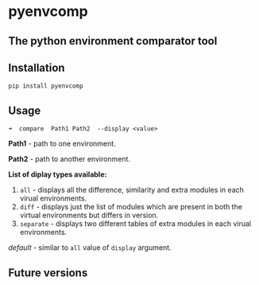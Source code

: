 # pyenvcomp  
## The python environment comparator tool

## **Installation**

```
pip install pyenvcomp
```

## **Usage**

```
➜  compare  Path1 Path2  --display <value>
```
**Path1** -  path to one environment.

**Path2** -  path to another environment. 

**List of diplay types available:**

1. ```all``` - displays all the difference, similarity and extra modules in each virual environments.
2. ```diff``` - displays just the list of modules which are present in both the virtual environments but differs in version.
3. ```separate``` - displays two different tables of extra modules in each virual environments.

*default* - similar to     ```all```  value of  ```display```  argument.

## **Future versions**

